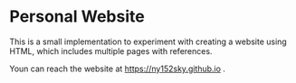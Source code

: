 # Personal Website
This is a small implementation to experiment with creating a website using HTML, which includes multiple pages with references.

Youn can reach the website at https://ny152sky.github.io .

